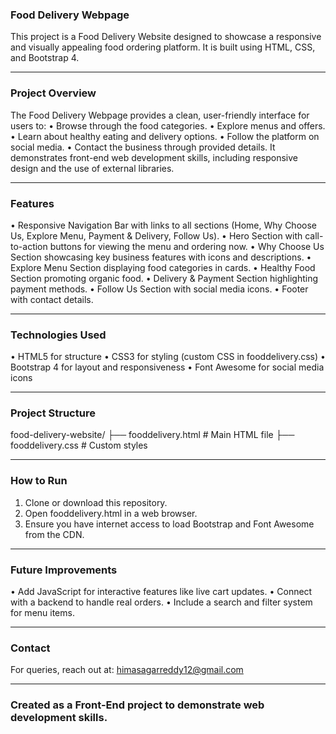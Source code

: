 ### Food Delivery Webpage
This project is a Food Delivery Website designed to showcase a responsive and visually appealing food ordering platform. It is built using HTML, CSS, and Bootstrap 4.
________________________________________
### Project Overview
The Food Delivery Webpage provides a clean, user-friendly interface for users to:
•	Browse through the food categories.
•	Explore menus and offers.
•	Learn about healthy eating and delivery options.
•	Follow the platform on social media.
•	Contact the business through provided details.
It demonstrates front-end web development skills, including responsive design and the use of external libraries.
________________________________________
### Features
•	Responsive Navigation Bar with links to all sections (Home, Why Choose Us, Explore Menu, Payment & Delivery, Follow Us).
•	Hero Section with call-to-action buttons for viewing the menu and ordering now.
•	Why Choose Us Section showcasing key business features with icons and descriptions.
•	Explore Menu Section displaying food categories in cards.
•	Healthy Food Section promoting organic food.
•	Delivery & Payment Section highlighting payment methods.
•	Follow Us Section with social media icons.
•	Footer with contact details.
________________________________________
### Technologies Used
•	HTML5 for structure
•	CSS3 for styling (custom CSS in fooddelivery.css)
•	Bootstrap 4 for layout and responsiveness
•	Font Awesome for social media icons
________________________________________
### Project Structure
food-delivery-website/
├── fooddelivery.html   # Main HTML file
├── fooddelivery.css    # Custom styles
________________________________________
### How to Run
1.	Clone or download this repository.
2.	Open fooddelivery.html in a web browser.
3.	Ensure you have internet access to load Bootstrap and Font Awesome from the CDN.
________________________________________
### Future Improvements
•	Add JavaScript for interactive features like live cart updates.
•	Connect with a backend to handle real orders.
•	Include a search and filter system for menu items.
________________________________________
### Contact
For queries, reach out at: himasagarreddy12@gmail.com
________________________________________
### Created as a Front-End project to demonstrate web development skills.
